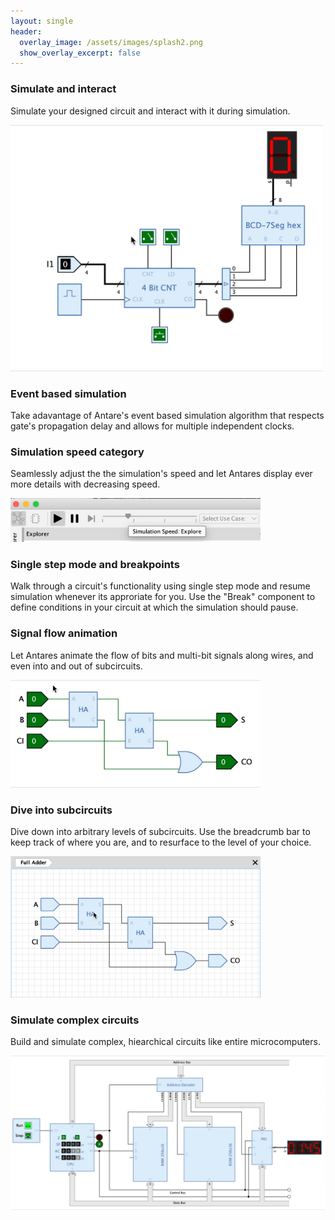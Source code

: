 ```yaml
---
layout: single
header:
  overlay_image: /assets/images/splash2.png
  show_overlay_excerpt: false
---
```


### Simulate and interact

Simulate your designed circuit and interact with it during simulation.

<img src="/assets/images/simulate/simulate-and-interact.gif" width="500">

### Event based simulation

Take adavantage of Antare's event based simulation algorithm that respects
gate's propagation delay and allows for multiple independent clocks.

### Simulation speed category

Seamlessly adjust the the simulation's speed and let Antares display ever more details
with decreasing speed.

<img src="/assets/images/simulate/simulation-speed.png" width="400">

### Single step mode and breakpoints

Walk through a circuit's functionality using single step mode and resume simulation
whenever its approriate for you. Use the "Break" component to define conditions
in your circuit at which the simulation should pause.

### Signal flow animation

Let Antares animate the flow of bits and multi-bit signals along wires,
and even into and out of subcircuits.

<img src="/assets/images/simulate/signal-flow-animation.gif" width="400">

### Dive into subcircuits

Dive down into arbitrary levels of subcircuits. Use the breadcrumb bar to keep
track of where you are, and to resurface to the level of your choice.

<img src="/assets/images/simulate/dive.gif" width="400">

### Simulate complex circuits

Build and simulate complex, hiearchical circuits like entire microcomputers.

<img src="/assets/images/simulate/microcomputer.gif" width="600">
